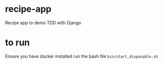 # recipe-app
Recipe app to demo TDD with Django

# to run
Ensure you have docker installed
run the bash file `bin/start_disposable.sh`
